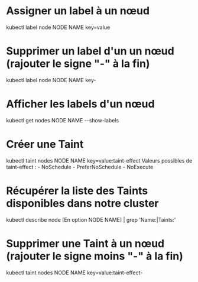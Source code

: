 # Assigner un label à un nœud

kubectl label node NODE NAME key=value

# Supprimer un label d'un un nœud (rajouter le signe "-" à la fin)
    
kubectl label node NODE NAME key-

# Afficher les labels d'un nœud 
    
kubectl get nodes NODE NAME --show-labels

# Créer une Taint
kubectl taint nodes NODE NAME key=value:taint-effect
    Valeurs possibles de taint-effect : 
      - NoSchedule
      - PreferNoSchedule
      - NoExecute

# Récupérer la liste des Taints disponibles dans notre cluster
kubectl describe node [En option NODE NAME] | grep 'Name:\|Taints:'

# Supprimer une Taint à un nœud (rajouter le signe moins "-" à la fin)
kubectl taint nodes NODE NAME key=value:taint-effect-
